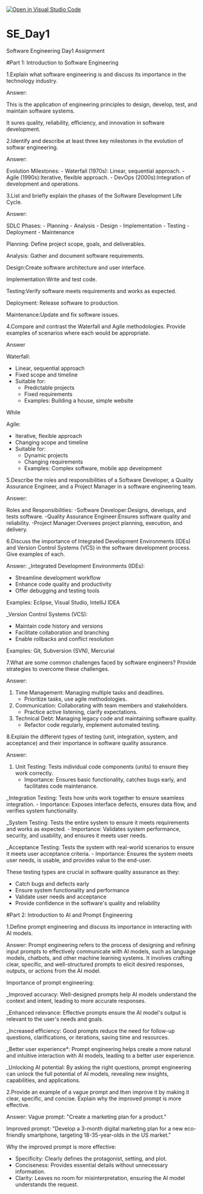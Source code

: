 [![Open in Visual Studio Code](https://classroom.github.com/assets/open-in-vscode-2e0aaae1b6195c2367325f4f02e2d04e9abb55f0b24a779b69b11b9e10269abc.svg)](https://classroom.github.com/online_ide?assignment_repo_id=15587131&assignment_repo_type=AssignmentRepo)
# SE_Day1
Software Engineering Day1 Assignment

#Part 1: Introduction to Software Engineering

1.Explain what software engineering is and discuss its importance in the technology industry.

Answer: 

This is the application of engineering principles to design, develop, test, and maintain software systems.

It sures quality, reliability, efficiency, and innovation in software development.


2.Identify and describe at least three key milestones in the evolution of softwar engineering.

Answer:

Evolution Milestones:
    - Waterfall (1970s): Linear, sequential approach.
    - Agile (1990s):Iterative, flexible approach.
    - DevOps (2000s):Integration of development and operations.


3.List and briefly explain the phases of the Software Development Life Cycle.

Answer:

SDLC Phases:
    - Planning
    - Analysis
    - Design
    - Implementation
    - Testing
    - Deployment
    - Maintenance

Planning: Define project scope, goals, and deliverables.

 Analysis: Gather and document software requirements.

Design:Create software architecture and user interface.

Implementation:Write and test code.

Testing:Verify software meets requirements and works as expected.

Deployment: Release software to production.

Maintenance:Update and fix software issues.


4.Compare and contrast the Waterfall and Agile methodologies. Provide examples of scenarios where each would be appropriate.

Answer

Waterfall:

- Linear, sequential approach
- Fixed scope and timeline
- Suitable for:
    - Predictable projects
    - Fixed requirements
    - Examples: Building a house, simple website

While 

Agile:

- Iterative, flexible approach
- Changing scope and timeline
- Suitable for:
    - Dynamic projects
    - Changing requirements
    - Examples: Complex software, mobile app development


5.Describe the roles and responsibilities of a Software Developer, a Quality Assurance Engineer, and a Project Manager in a software engineering team.

Answer:

Roles and Responsibilities:
    -Software Developer:Designs, develops, and tests software.
    -Quality Assurance Engineer:Ensures software quality and reliability.
    -Project Manager:Oversees project planning, execution, and delivery.



6.Discuss the importance of Integrated Development Environments (IDEs) and Version Control Systems (VCS) in the software development process. Give examples of each.

Answer:
_Integrated Development Environments (IDEs):
- Streamline development workflow
- Enhance code quality and productivity
- Offer debugging and testing tools

Examples: Eclipse, Visual Studio, IntelliJ IDEA

_Version Control Systems (VCS):

- Maintain code history and versions
- Facilitate collaboration and branching
- Enable rollbacks and conflict resolution

Examples: Git, Subversion (SVN), Mercurial


7.What are some common challenges faced by software engineers? Provide strategies to overcome these challenges.

Answer:

1. Time Management: Managing multiple tasks and deadlines.
    - Prioritize tasks, use agile methodologies.
2. Communication: Collaborating with team members and stakeholders.
    - Practice active listening, clarify expectations.
3. Technical Debt: Managing legacy code and maintaining software quality.
    - Refactor code regularly, implement automated testing.


8.Explain the different types of testing (unit, integration, system, and acceptance) and their importance in software quality assurance.

Answer:

1. Unit Testing: Tests individual code components (units) to ensure they work correctly.
    - Importance: Ensures basic functionality, catches bugs early, and facilitates code maintenance.

_Integration Testing: Tests how units work together to ensure seamless integration.
    - Importance: Exposes interface defects, ensures data flow, and verifies system functionality.

_System Testing: Tests the entire system to ensure it meets requirements and works as expected.
    - Importance: Validates system performance, security, and usability, and ensures it meets user needs.

_Acceptance Testing: Tests the system with real-world scenarios to ensure it meets user acceptance criteria.
    - Importance: Ensures the system meets user needs, is usable, and provides value to the end-user.

These testing types are crucial in software quality assurance as they:

- Catch bugs and defects early
- Ensure system functionality and performance
- Validate user needs and acceptance
- Provide confidence in the software's quality and reliability




#Part 2: Introduction to AI and Prompt Engineering


1.Define prompt engineering and discuss its importance in interacting with AI models.

Answer:
Prompt engineering refers to the process of designing and refining input prompts to effectively communicate with AI models, such as language models, chatbots, and other machine learning systems. It involves crafting clear, specific, and well-structured prompts to elicit desired responses, outputs, or actions from the AI model.

Importance of prompt engineering:

 _Improved accuracy: Well-designed prompts help AI models understand the context and intent, leading to more accurate responses.

_Enhanced relevance: Effective prompts ensure the AI model's output is relevant to the user's needs and goals.

_Increased efficiency: Good prompts reduce the need for follow-up questions, clarifications, or iterations, saving time and resources.

_Better user experience*: Prompt engineering helps create a more natural and intuitive interaction with AI models, leading to a better user experience.

_Unlocking AI potential: By asking the right questions, prompt engineering can unlock the full potential of AI models, revealing new insights, capabilities, and applications.



2.Provide an example of a vague prompt and then improve it by making it clear, specific, and concise. Explain why the improved prompt is more effective.

Answer:
Vague prompt:
"Create a marketing plan for a product."

Improved prompt:
"Develop a 3-month digital marketing plan for a new eco-friendly smartphone, targeting 18-35-year-olds in the US market."

Why the improved prompt is more effective:

- Specificity: Clearly defines the protagonist, setting, and plot.
- Conciseness: Provides essential details without unnecessary information.
- Clarity: Leaves no room for misinterpretation, ensuring the AI model understands the request.
